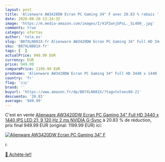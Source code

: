 ```yaml
---
layout: post
title: 'Alienware AW3420DW Ecran PC Gaming 34" F avec 20.83 % rabais '
date: 2020-08-20 13:24:32
image: 'https://m.media-amazon.com/images/I/41P2wnjbPsL._SL400_.jpg'
comments: true
category: ofertas
author: 'tole.es'
slug: 'B07XLN881X-fr Alienware AW3420DW Ecran PC Gaming 34" Full HD 3440 x 1440...'
sku: 'B07XLN881X-fr'
tags: [  ]
actualPrice: 949.99 EUR
currency: EUR
price: 949.99
comparePrice: 1199.99 EUR
prodname: 'Alienware AW3420DW Ecran PC Gaming 34" Full HD 3440 x 1440  IPS  LED  21: 9  120 Hz  2 ms  NVIDIA G-Sync'
country: 'fr'
flag: '🇫🇷'
brand: ''
buyurl: 'https://www.amazon.fr/dp/B07XLN881X/?tag=tolees0d-21'
descuento: '20.83'
average: '949.99'
---
```


C'est en vente [Alienware AW3420DW Ecran PC Gaming 34" Full HD 3440 x 1440  IPS  LED  21: 9  120 Hz  2 ms  NVIDIA G-Sync](https://www.amazon.fr/dp/B07XLN881X/?tag=tolees0d-21)  à  20.83 % de réduction, prix final  949.99 EUR (original: 1199.99 EUR) ici:

[![Alienware AW3420DW Ecran PC Gaming 34" F](https://m.media-amazon.com/images/I/41P2wnjbPsL._SL400_.jpg)](https://www.amazon.fr/dp/B07XLN881X/?tag=tolees0d-21)

ℹ️:


[🛒 Achète-le!!](https://www.amazon.fr/dp/B07XLN881X/?tag=tolees0d-21)
